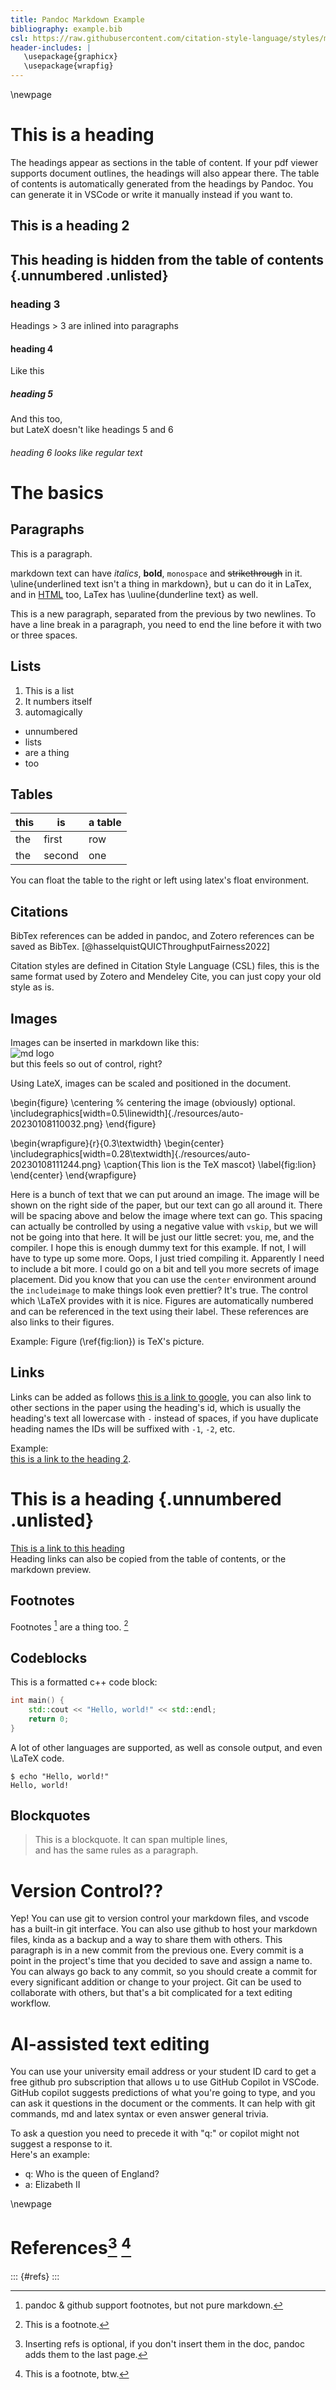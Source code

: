 ```yaml
---
title: Pandoc Markdown Example
bibliography: example.bib
csl: https://raw.githubusercontent.com/citation-style-language/styles/master/ieee.csl
header-includes: |
   \usepackage{graphicx}
   \usepackage{wrapfig}
---
```


\newpage

# This is a heading
The headings appear as sections in the table of content. If 
your pdf viewer supports document outlines, the headings will also 
appear there. The table of contents is automatically generated 
from the headings by Pandoc. You can generate it in VSCode or
write it manually instead if you want to.

## This is a heading 2

## This heading is hidden from the table of contents {.unnumbered .unlisted}

### heading 3
Headings > 3 are inlined into paragraphs

#### heading 4
Like this

##### heading 5
And this too,   
but LateX doesn't like headings 5 and 6

###### heading 6 looks like regular text

# The basics
## Paragraphs
This is a paragraph.   

markdown text can have *italics*, **bold**, `monospace` and 
~~strikethrough~~ in it. \uline{underlined text isn't a thing
in markdown}, but u can do it in LaTex, and in <u>HTML</u> 
too, LaTex has \uuline{dunderline text} as well.

This is a new paragraph, separated from the previous by two newlines.
To have a line break in a paragraph, you need to end the line
before it with two or three spaces.

## Lists
1. This is a list
1. It numbers itself
1. automagically

- unnumbered 
- lists
- are a thing
- too

## Tables
| this | is     | a table |
| ---- | ------ | ------- |
| the  | first  | row     |
| the  | second | one     |

You can float the table to the right or left using latex's float environment.


## Citations
BibTex references can be added in pandoc, and Zotero references can be saved as
BibTex. [@hasselquistQUICThroughputFairness2022]

Citation styles are defined in Citation Style Language (CSL) files, this is the
same format used by Zotero and Mendeley Cite, you can just copy your old style
as is.

## Images
Images can be inserted in markdown like this:   
![md logo](resources/auto-20230108110032.png)  
but this feels so out of control, right?   

Using LateX, images can be scaled and positioned in the document.

\begin{figure}
   \centering % centering the image (obviously) optional.
   \includegraphics[width=0.5\linewidth]{./resources/auto-20230108110032.png}
\end{figure}
  
<!--
![https://ctan.org/lion/files/ctan_lion_2400.png](https://ctan.org/lion/files/ctan_lion_2400.png)
-->

\begin{wrapfigure}{r}{0.3\textwidth}
   \begin{center}
      \includegraphics[width=0.28\textwidth]{./resources/auto-20230108111244.png}
      \caption{This lion is the TeX mascot}
      \label{fig:lion}
   \end{center}
\end{wrapfigure}

Here is a bunch of text that we can put around an image. The image will be shown
on the right side of the paper, but our text can go all around it. There will be
spacing above and below the image where text can go.  This spacing can actually 
be controlled by using a negative value with `vskip`, but we will not be going
into that here. It will be just our little secret: you, me, and the compiler. I
hope this is enough dummy text for this example.  If not, I will have to type up
some more. Oops, I just tried compiling it.  Apparently I need to include a bit
more.  I could go on a bit and tell you more secrets of image placement.  Did 
you know that you can use the `center` environment around the `includeimage` to
make things look even prettier?  It's true.  The control which \LaTeX provides
with it is nice.
Figures are automatically numbered and can be referenced in the text using their label. These references are also links to their figures.   

Example: Figure (\ref{fig:lion}) is TeX's picture.

## Links
Links can be added as follows [this is a link to google](https://google.com), 
you can also link to other sections in the paper using the heading's id, which
is usually the heading's text all lowercase with `-` instead of spaces, if you
have duplicate heading names the IDs will be suffixed with `-1`, `-2`, etc.  

Example:   
[this is a link to the heading 2](#this-is-a-heading-2).

# This is a heading {.unnumbered .unlisted}
[This is a link to this heading](#this-is-a-heading-1)   
Heading links can also be copied from the table of contents, or the markdown
preview.

## Footnotes
Footnotes [^2] are a thing too. [^1]

[^1]: This is a footnote.
[^2]: pandoc & github support footnotes, but not pure markdown.

## Codeblocks
This is a formatted c++ code block:
```cpp
int main() {
    std::cout << "Hello, world!" << std::endl;
    return 0;
}
```

A lot of other languages are supported, as well as console output, and even
\LaTeX code.
```console
$ echo "Hello, world!"
Hello, world!
```

## Blockquotes
> This is a blockquote.
> It can span multiple lines,   
> and has the same rules as a paragraph.

<!-- 
## tasklists
- [ ] are
- [x] a thing
- [ ] but only
- [ ] on github
-->

# Version Control??
Yep! You can use git to version control your markdown files, and vscode has a built-in git interface. You can also use github to host your markdown files, kinda as a backup and a way to share them with others. This paragraph is in a new commit from the previous one. Every commit is a point in the project's time that you decided to save and assign a name to. You can always go back to any commit, so you should create a commit for every significant addition or change to your project. Git can be used to collaborate with others, but that's a bit complicated for a text editing workflow.

# AI-assisted text editing
You can use your university email address or your student ID card to get a free github pro subscription that allows u to use GitHub Copilot in VSCode.
GitHub copilot suggests predictions of what you're going to type, and you can ask it questions in the document or the comments. It can help with git commands, md and latex syntax or even answer general trivia.

To ask a question you need to precede it with "q:" or copilot might not suggest a response to it.   
Here's an example:

   - q: Who is the queen of England?
   - a: Elizabeth II

<!-- 
# A dirty hack you might need
If you want a table with a vertical header, you can write it in html, but pandoc
will not render it in the pdf.
<table><tr><th>   
   This is a
   </th><td>   
    It's not a thing
   </th><td>   
   but this is
</td></tr><tr><th>   
   vertical headered
   </th><td>   
   you should wanna
   </th><td>   
   how you
   </td></tr><tr><th>   
   HTML table
   </th><td>   
   use in a document
   </th><td>   
   can do it
</td></tr></table>
-->

\newpage

# References[^3] [^4]

::: {#refs}
:::

[^3]: Inserting refs is optional, if you don't insert them in the doc, pandoc adds them to the last page.
[^4]: This is a footnote, btw.
